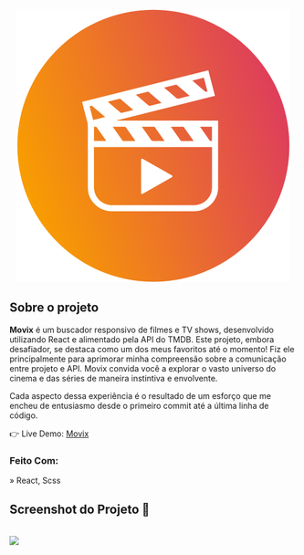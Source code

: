 <div align='center'><img src='https://github.com/MateusBegosso/movix/blob/main/src/assets/movix-logo.png'/></div>

<h2>Sobre o projeto</h2>

  <p><b>Movix</b> é um buscador responsivo de filmes e TV shows, desenvolvido utilizando React e alimentado pela API do TMDB. Este projeto, embora desafiador, se destaca como um dos meus favoritos até o momento! Fiz ele principalmente para aprimorar minha compreensão sobre a comunicação entre projeto e API. 
  Movix convida você a explorar o vasto universo do cinema e das séries de maneira instintiva e envolvente. 

Cada aspecto dessa experiência é o resultado de um esforço que me encheu de entusiasmo desde o primeiro commit até a última linha de código.</p>

👉 Live Demo: <a href='https://movix-mateusbegosso.vercel.app/' target="_blank">Movix</a>

<h3>Feito Com:</h3>

» React, Scss

<h2>Screenshot do Projeto 📸</h2>
<br>
<img src='https://github.com/MateusBegosso/portfolio/blob/main/src/assets/movix.png'/>
